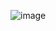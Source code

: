 ![image](https://user-images.githubusercontent.com/3623889/29297542-c85086e0-819c-11e7-9245-70ea55b3bdc3.png)

